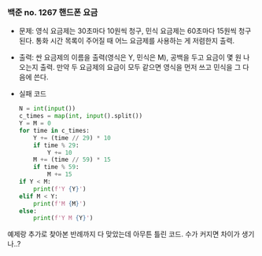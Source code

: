 ### 백준 no. 1267 핸드폰 요금

- 문제: 영식 요금제는 30초마다 10원씩 청구, 민식 요금제는 60초마다 15원씩 청구된다. 통화 시간 목록이 주어질 때 어느 요금제를 사용하는 게 저렴한지 출력.

- 출력: 싼 요금제의 이름을 출력(영식은 Y, 민식은 M), 공백을 두고 요금이 몇 원 나오는지 출력. 만약 두 요금제의 요금이 모두 같으면 영식을 먼저 쓰고 민식을 그 다음에 쓴다.



- 실패 코드
  
  ```python
  N = int(input())
  c_times = map(int, input().split())
  Y = M = 0
  for time in c_times:
      Y += (time // 29) * 10
      if time % 29:
          Y += 10
      M += (time // 59) * 15
      if time % 59:
          M += 15
  if Y < M:
      print(f'Y {Y}')
  elif M < Y:
      print(f'M {M}')
  else:
      print(f'Y M {Y}')
  ```

예제랑 추가로 찾아본 반례까지 다 맞았는데 아무튼 틀린 코드. 수가 커지면 차이가 생기나..?
